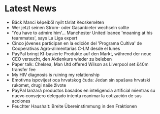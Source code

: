 # Latest News
-  Bäck Manci képeiből nyílt tárlat Kecskeméten
-  Wer jetzt seinen Strom- oder Gasanbieter wechseln sollte
-  'You have to admire him'... Manchester United loanee 'moaning at his teammates', says La Liga expert
-  Cinco jóvenes participan en la edición del 'Programa Cultiva' de Cooperativas Agro-alimentarias C-LM desde el lunes
-  PayPal bringt KI-basierte Produkte auf den Markt, während der neue CEO versucht, den Aktienkurs wieder zu beleben
-  Paper talk: Chelsea, Man Utd offered Wilson as Liverpool set £40m transfer fee
-  My HIV diagnosis is ruining my relationship
-  Emotivna ispovijest oca hrvatskog čuda: Jedan sin spašava hrvatski rukomet, drugi naše živote
-  PayPal lanzará productos basados en inteligencia artificial mientras su nuevo consejero delegado intenta reanimar la cotización de sus acciones
-  Feuchter Haushalt: Breite Übereinstimmung in den Fraktionen
